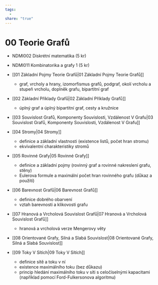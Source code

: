 ```yaml
---
tags:
  - 
share: "true"
---
```


# 00 Teorie Grafů

- NDMI002 Diskrétní matematika (5 kr)
- NDMI011 Kombinatorika a grafy 1 (5 kr)

- [[01 Základní Pojmy Teorie Grafů|01 Základní Pojmy Teorie Grafů]]
	- graf, vrcholy a hrany, izomorfismus grafů, podgraf, okolí vrcholu a stupeň vrcholu, doplněk grafu, bipartitní graf
- [[02 Základní Příklady Grafů|02 Základní Příklady Grafů]]
	- úplný graf a úplný bipartitní graf, cesty a kružnice
- [[03 Souvislost Grafů, Komponenty Souvislosti, Vzdálenost V Grafu|03 Souvislost Grafů, Komponenty Souvislosti, Vzdálenost V Grafu]]
- [[04 Stromy|04 Stromy]]
	- definice a základní vlastnosti (existence listů, počet hran stromu)
	- ekvivalentní charakteristiky stromů
- [[05 Rovinné Grafy|05 Rovinné Grafy]]
	- definice a základní pojmy (rovinný graf a rovinné nakreslení grafu, stěny)
	- Eulerova formule a maximální počet hran rovinného grafu (důkaz a použití)
- [[06 Barevnost Grafů|06 Barevnost Grafů]]
	- definice dobrého obarvení
	- vztah barevnosti a klikovosti grafu
- [[07 Hranová a Vrcholová Souvislost Grafů|07 Hranová a Vrcholová Souvislost Grafů]]
	- hranová a vrcholová verze Mengerovy věty
- [[08 Orientované Grafy, Silná a Slabá Souvislost|08 Orientované Grafy, Silná a Slabá Souvislost]]
- [[09 Toky V Sítích|09 Toky V Sítích]]
	- definice sítě a toku v ní
	- existence maximálního toku (bez důkazu)
	- princip hledání maximálního toku v síti s celočíselnými kapacitami (například pomocí Ford-Fulkersonova algoritmu)